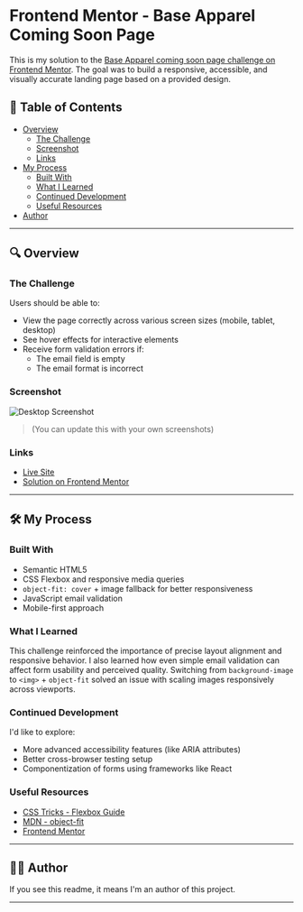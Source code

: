 # Frontend Mentor - Base Apparel Coming Soon Page

This is my solution to the [Base Apparel coming soon page challenge on Frontend Mentor](https://www.frontendmentor.io/challenges/base-apparel-coming-soon-page-5d46b47f8db8a7063f9331a0). The goal was to build a responsive, accessible, and visually accurate landing page based on a provided design.

## 📑 Table of Contents

- [Overview](#overview)
  - [The Challenge](#the-challenge)
  - [Screenshot](#screenshot)
  - [Links](#links)
- [My Process](#my-process)
  - [Built With](#built-with)
  - [What I Learned](#what-i-learned)
  - [Continued Development](#continued-development)
  - [Useful Resources](#useful-resources)
- [Author](#author)

---

## 🔍 Overview

### The Challenge

Users should be able to:

- View the page correctly across various screen sizes (mobile, tablet, desktop)
- See hover effects for interactive elements
- Receive form validation errors if:
  - The email field is empty
  - The email format is incorrect

### Screenshot

![Desktop Screenshot](./screenshot-desktop.jpg)

> (You can update this with your own screenshots)

### Links

- [Live Site](https://your-username.github.io/base-apparel-coming-soon/)
- [Solution on Frontend Mentor](https://www.frontendmentor.io/solutions/your-solution-link)

---

## 🛠 My Process

### Built With

- Semantic HTML5
- CSS Flexbox and responsive media queries
- `object-fit: cover` + image fallback for better responsiveness
- JavaScript email validation
- Mobile-first approach

### What I Learned

This challenge reinforced the importance of precise layout alignment and responsive behavior. I also learned how even simple email validation can affect form usability and perceived quality. Switching from `background-image` to `<img>` + `object-fit` solved an issue with scaling images responsively across viewports.

### Continued Development

I'd like to explore:

- More advanced accessibility features (like ARIA attributes)
- Better cross-browser testing setup
- Componentization of forms using frameworks like React

### Useful Resources

- [CSS Tricks - Flexbox Guide](https://css-tricks.com/snippets/css/a-guide-to-flexbox/)
- [MDN - object-fit](https://developer.mozilla.org/en-US/docs/Web/CSS/object-fit)
- [Frontend Mentor](https://www.frontendmentor.io)

---

## 👩‍💻 Author

If you see this readme, it means I'm an author of this project.

---
